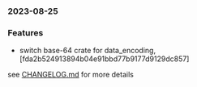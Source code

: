 ### 2023-08-25

### Features
+ switch base-64 crate for data_encoding, [fda2b524913894b04e91bbd77b9177d9129dc857]


see <a href='https://github.com/mrjackwills/mealpedant_backup_server/blob/main/CHANGELOG.md'>CHANGELOG.md</a> for more details
